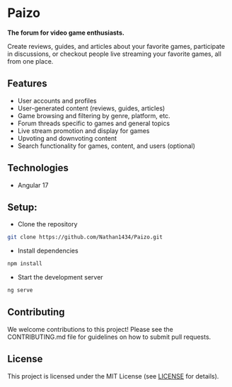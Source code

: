 # Paizo

**The forum for video game enthusiasts.**

Create reviews, guides, and articles about your favorite games, participate in discussions, or checkout people live streaming your favorite games, all from one place.

## Features

- User accounts and profiles
- User-generated content (reviews, guides, articles)
- Game browsing and filtering by genre, platform, etc.
- Forum threads specific to games and general topics
- Live stream promotion and display for games
- Upvoting and downvoting content
- Search functionality for games, content, and users (optional)

## Technologies

- Angular 17

## Setup:

- Clone the repository

```bash
git clone https://github.com/Nathan1434/Paizo.git
```

- Install dependencies

```bash
npm install
```

- Start the development server

```bash
ng serve
```

## Contributing

We welcome contributions to this project! Please see the CONTRIBUTING.md file for guidelines on how to submit pull requests.

## License

This project is licensed under the MIT License (see [LICENSE](./LICENSE) for details).
